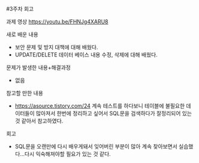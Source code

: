 #3주차 회고

과제 영상
https://youtu.be/FHNJg4XARU8

새로 배운 내용
- 보안 문제 및 방지 대책에 대해 배웠다.
- UPDATE/DELETE 데이터 베이스 내용 수정, 삭제에 대해 배웠다.


문제가 발생한 내용+해결과정
- 없음

참고할 만한 내용
- https://asource.tistory.com/24 계속 테스트를 하다보니 테이블에 불필요한 데이터들이 많아져서 한번에 정리하고 싶어서 SQL문을 검색하다가 잘정리되어 있는 것 같아서 참고하였다.

회고
- SQL문을 오랜만에 다시 배우게돼서 잊어버린 부분이 많아 계속 찾아보면서 실습했다...다시 익숙해져야할 필요가 있는 것 같다.

